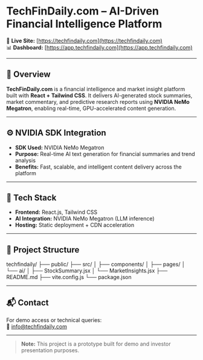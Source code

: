 # TechFinDaily.com – AI-Driven Financial Intelligence Platform

🔗 **Live Site:** [https://techfindaily.com](https://techfindaily.com)  
📊 **Dashboard:** [https://app.techfindaily.com](https://app.techfindaily.com)

---

## 🧠 Overview

**TechFinDaily.com** is a financial intelligence and market insight platform built with **React + Tailwind CSS**. It delivers AI-generated stock summaries, market commentary, and predictive research reports using **NVIDIA NeMo Megatron**, enabling real-time, GPU-accelerated content generation.

---

## ⚙️ NVIDIA SDK Integration

- **SDK Used:** NVIDIA NeMo Megatron  
- **Purpose:** Real-time AI text generation for financial summaries and trend analysis  
- **Benefits:** Fast, scalable, and intelligent content delivery across the platform

---

## 📁 Tech Stack

- **Frontend:** React.js, Tailwind CSS  
- **AI Integration:** NVIDIA NeMo Megatron (LLM inference)  
- **Hosting:** Static deployment + CDN acceleration

---

## 📂 Project Structure

techfindaily/
├── public/
├── src/
│ ├── components/
│ ├── pages/
│ └── ai/
│ ├── StockSummary.jsx
│ └── MarketInsights.jsx
├── README.md
├── vite.config.js
└── package.json


---

## 📬 Contact

For demo access or technical queries:  
📧 info@techfindaily.com

---

> **Note:** This project is a prototype built for demo and investor presentation purposes.
